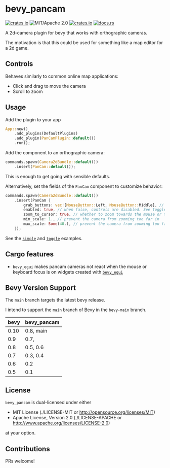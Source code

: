 # bevy_pancam

[![crates.io](https://img.shields.io/crates/v/bevy_pancam.svg)](https://crates.io/crates/bevy_pancam)
![MIT/Apache 2.0](https://img.shields.io/badge/license-MIT%2FApache-blue.svg)
[![crates.io](https://img.shields.io/crates/d/bevy_pancam.svg)](https://crates.io/crates/bevy_pancam)
[![docs.rs](https://img.shields.io/docsrs/bevy_pancam)](https://docs.rs/bevy_pancam)

A 2d-camera plugin for bevy that works with orthographic cameras.

The motivation is that this could be used for something like a map editor for a 2d game.

## Controls

Behaves similarly to common online map applications:

- Click and drag to move the camera
- Scroll to zoom

## Usage

Add the plugin to your app

```rust ignore
App::new()
    .add_plugins(DefaultPlugins)
    .add_plugin(PanCamPlugin::default())
    .run();
```

Add the component to an orthographic camera:

```rust ignore
commands.spawn(Camera2dBundle::default())
    .insert(PanCam::default());
```

This is enough to get going with sensible defaults.

Alternatively, set the fields of the `PanCam` component to customize behavior:

```rust ignore
commands.spawn(Camera2dBundle::default())
    .insert(PanCam {
        grab_buttons: vec![MouseButton::Left, MouseButton::Middle], // which buttons should drag the camera
        enabled: true, // when false, controls are disabled. See toggle example.
        zoom_to_cursor: true, // whether to zoom towards the mouse or the center of the screen
        min_scale: 1., // prevent the camera from zooming too far in
        max_scale: Some(40.), // prevent the camera from zooming too far out
    });
```

See the [`simple`](./examples/simple.rs) and [`toggle`](./examples/toggle.rs) examples.

## Cargo features

- `bevy_egui` makes pancam cameras not react when the mouse or keyboard focus is on widgets created with [`bevy_egui`](https://github.com/mvlabat/bevy_egui)

## Bevy Version Support

The `main` branch targets the latest bevy release.

I intend to support the `main` branch of Bevy in the `bevy-main` branch.

|bevy|bevy_pancam|
|----|-----------|
|0.10|0.8, main  |
|0.9 |0.7,       |
|0.8 |0.5, 0.6   |
|0.7 |0.3, 0.4   |
|0.6 |0.2        |
|0.5 |0.1        |

## License

`bevy_pancam` is dual-licensed under either

- MIT License (./LICENSE-MIT or http://opensource.org/licenses/MIT)
- Apache License, Version 2.0 (./LICENSE-APACHE or http://www.apache.org/licenses/LICENSE-2.0)

at your option.

## Contributions

PRs welcome!
